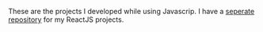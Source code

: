 These are the projects I developed while using Javascrip. I have a [seperate repository](https://github.com/ashish-agr/Projects-React) for my ReactJS projects.
